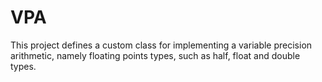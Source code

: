 # VPA
This project defines a custom class for implementing a variable precision arithmetic, namely floating points types, such as half, float and double types.

